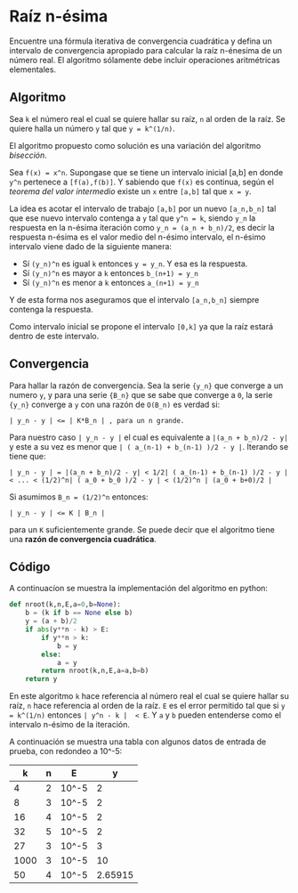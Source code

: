 # Raíz n-ésima

Encuentre una fórmula iterativa de convergencia cuadrática y defina un intervalo de convergencia apropiado para calcular la raíz n-énesima de un número real. El algoritmo sólamente debe incluir operaciones aritmétricas elementales.

## Algoritmo

Sea `k` el número real el cual se quiere hallar su raíz, `n` al orden de la raíz. Se quiere halla un número `y` tal que `y = k^(1/n)`.

El algoritmo propuesto como solución es una variación del algoritmo *bisección*. 

Sea `f(x) = x^n`. Supongase que se tiene un intervalo inicial [a,b] en donde `y^n` pertenece a `[f(a),f(b)]`. Y sabiendo que `f(x)` es continua, según el *teorema del valor intermedio* existe un `x` entre `[a,b]` tal que `x = y`.

La idea es acotar el intervalo de trabajo `[a,b]` por un nuevo `[a_n,b_n]` tal que ese nuevo intervalo contenga a `y` tal que `y^n = k`, siendo `y_n` la respuesta en la n-ésima iteración como `y_n = (a_n + b_n)/2`, es decir la respuesta n-ésima es el valor medio del n-ésimo intervalo, el n-ésimo intervalo viene dado de la siguiente manera:

- Sí `(y_n)^n` es igual `k` entonces `y = y_n`. Y esa es la respuesta.
- Sí `(y_n)^n` es mayor a `k` entonces `b_(n+1) = y_n`
- Sí `(y_n)^n` es menor a `k` entonces `a_(n+1) = y_n`

Y de esta forma nos aseguramos que el intervalo `[a_n,b_n]` siempre contenga la respuesta.

Como intervalo inicial se propone el intervalo `[0,k]` ya que la raíz estará dentro de este intervalo.

## Convergencia

Para hallar la razón de convergencia. Sea la serie `{y_n}` que converge a un numero `y`, y para una serie `{B_n}` que se sabe que converge a `0`, la serie `{y_n}` converge a `y` con una razón de `O(B_n)` es verdad si:

```
| y_n - y | <= | K*B_n | , para un n grande.
```

Para nuestro caso `| y_n - y |` el cual es equivalente a `|(a_n + b_n)/2 - y|` y este a su vez es menor que `| ( a_(n-1) + b_(n-1) )/2 - y |`. Iterando se tiene que:

```
| y_n - y | = |(a_n + b_n)/2 - y| < 1/2| ( a_(n-1) + b_(n-1) )/2 - y | < ... < (1/2)^n| ( a_0 + b_0 )/2 - y | < (1/2)^n | (a_0 + b+0)/2 |
```

Si asumimos `B_n = (1/2)^n` entonces:
```
| y_n - y | <= K | B_n |
```
para un `K` suficientemente grande. Se puede decir que el algoritmo tiene una **razón de convergencia cuadrática**.

## Código

A continuacíon se muestra la implementación del algoritmo en python:

```python
def nroot(k,n,E,a=0,b=None):
	b = (k if b == None else b)
	y = (a + b)/2
	if abs(y**n - k) > E:
		if y**n > k:
			b = y
		else:
			a = y
		return nroot(k,n,E,a=a,b=b)
	return y
```

En este algoritmo `k` hace referencia al número real el cual se quiere hallar su raíz, `n` hace referencia al orden de la raíz. `E` es el error permitido tal que si `y = k^(1/n)` entonces `| y^n - k |  < E`. Y `a` y `b` pueden entenderse como el intervalo n-ésimo de la iteración.

A continuación se muestra una tabla con algunos datos de entrada de prueba, con redondeo a 10^-5:

k 	 |		n |		 E |	y
---- | ------ | ------ | ------
4	 | 		2 | 10^-5  |  2
8	 | 		3 | 10^-5  |  2
16   | 		4 | 10^-5  |  2
32	 | 		5 | 10^-5  |  2
27	 | 		3 | 10^-5  |  3
1000 | 		3 | 10^-5  |  10
50	 | 		4 | 10^-5  |  2.65915

